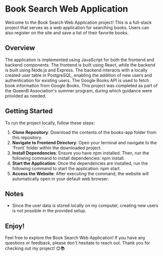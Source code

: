 # Book Search Web Application

Welcome to the Book Search Web Application project! This is a full-stack project that serves as a web application for searching books. Users can also register on the site and save a list of their favorite books.

## Overview

The application is implemented using JavaScript for both the frontend and backend components. The frontend is built using React, while the backend is built using Node.js and Express. The backend interacts with a locally created user table in PostgreSQL, enabling the addition of new users and authentication for existing users. The Google Books API is used to fetch book information from Google Books.
This project was completed as part of the QueenB Association's summer program, during which guidance were provided as needed.

## Getting Started

To run the project locally, follow these steps:
1. **Clone Repository**: Download the contents of the books-app folder from this repository.
2. **Navigate to Frontend Directory**: Open your terminal and navigate to the 'Front' folder within the downloaded project.
3. **Install Dependencies**: Ensure you have npm installed. Then, run the following command to install dependencies: npm install.
4. **Start the Application**: Once the dependencies are installed, run the following command to start the application: npm start.
5. **Access the Website**: After executing the command, the website will automatically open in your default web browser.

## Notes

- Since the user data is stored locally on my computer, creating new users is not possible in the provided setup.

## Enjoy!

Feel free to explore the Book Search Web Application! If you have any questions or feedback, please don't hesitate to reach out.
Thank you for checking out my project! 😊📚
